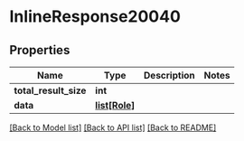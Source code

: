 # InlineResponse20040

## Properties
Name | Type | Description | Notes
------------ | ------------- | ------------- | -------------
**total_result_size** | **int** |  | 
**data** | [**list[Role]**](Role.md) |  | 

[[Back to Model list]](../README.md#documentation-for-models) [[Back to API list]](../README.md#documentation-for-api-endpoints) [[Back to README]](../README.md)


